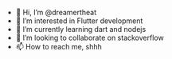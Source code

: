- 👋 Hi, I’m @dreamertheat
- 👀 I’m interested in Flutter development
- 🌱 I’m currently learning dart and nodejs
- 💞️ I’m looking to collaborate on stackoverflow
- 📫 How to reach me, shhh

<!---
dreamertheat/dreamertheat is a ✨ special ✨ repository because its `README.md` (this file) appears on your GitHub profile.
You can click the Preview link to take a look at your changes.
--->
